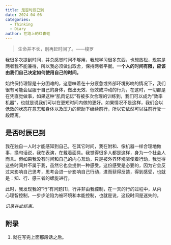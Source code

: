 ```yaml
---
title: 是否时辰已到
date: 2024-04-06
categories:
  - Thinking
  - Diary
author: 在路上的红青蛙
---
```

> 生命并不长，别再赶时间了。——梭罗

我很多次提到时间，并总感觉时间不够用，我想学习很多东西，也想放松，现实是两者我不能兼得，所以我必须做出取舍，保持两者平衡。**一个人的时间有限，应该由我们自己决定如何使用自己的时间。** 

始终保持理智是十分困难的，这意味着在十分疲惫或外部环境影响的情况下，我们很有可能会屈服于自己的身体，做出无效、低效或冲动的行为，在这时，一切都是在凭直觉做事，如果这种“肌肉记忆”有被多次合理的训练到，我们可以成为“效率机器”，也就是说我们可以在更短时间内做的更好。如果情况不是这样，我们会以低效的状态在意志和身体以及压力的帮助下继续前行，所以它依然可以往前行驶一段距离。

## 是否时辰已到

我在独自一人时才能感知到自己，在其它时间，我在附和、像机器一样合理地做事，换句话说，我在表演，在戴着面具。我觉得很多人都是这样，身为一个社会人而言。但如果我没有时间和自己的内心互动，只是被外界环境驱使着行动，我觉得这些时间并不属于我，虽然它也会提供一种感受。这份感受是必要的，因为它会反过来影响自己思考，思考会进一步影响自己行动，进而获得反馈，得到感受，也就是：知、行、感三者的螺旋进行。

此时，我发现我的“行”有问题[1]，行并非由我控制，在一天的行的过程中，从内心理智控制，一步步沦陷为被环境和本能控制，也就是说，这段时间是迷失的。

*记录在此结束。*

## 附录

1. 就在写完上面那段话之后。